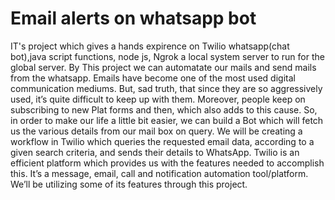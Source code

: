 # Email alerts on whatsapp bot 
IT's  project which gives a hands  expirence  on Twilio whatsapp(chat bot),java script functions, node js, Ngrok a local system server to run for the global server. 
By This project we can automatate our mails and send mails from the whatsapp.
Emails have become one of the most used digital communication mediums. But, sad truth, that since they are so aggressively used, it’s quite difficult to keep up with them. Moreover, people keep on subscribing to new Plat forms  and then, which also adds to this cause. So, in order to make our life a little bit easier, we can build a Bot  which will fetch us the various details from our mail box on query. We will be creating a workflow in Twilio which queries the requested email data, according to a given search criteria, and sends their details to WhatsApp. Twilio is an efficient platform which provides us with the features needed to accomplish this. It’s a message, email, call and notification automation tool/platform. We’ll be utilizing some of its features through this project.
